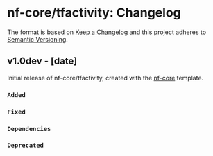# nf-core/tfactivity: Changelog

The format is based on [Keep a Changelog](https://keepachangelog.com/en/1.0.0/)
and this project adheres to [Semantic Versioning](https://semver.org/spec/v2.0.0.html).

## v1.0dev - [date]

Initial release of nf-core/tfactivity, created with the [nf-core](https://nf-co.re/) template.

### `Added`

### `Fixed`

### `Dependencies`

### `Deprecated`

